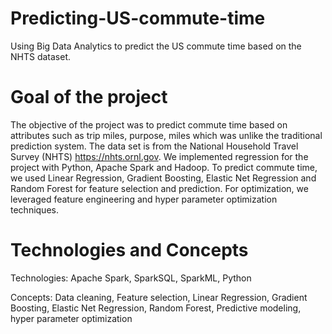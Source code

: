 # Predicting-US-commute-time
Using Big Data Analytics to predict the US commute time based on the NHTS dataset.

# Goal of the project
The objective of the project was to predict commute time based on attributes such as trip miles, purpose, miles which was unlike the traditional prediction system.
The data set is from the National Household Travel Survey (NHTS) https://nhts.ornl.gov. We implemented regression for the project with Python, Apache Spark and Hadoop. To predict commute time, we used Linear Regression, Gradient Boosting, Elastic Net Regression and Random Forest for feature selection and prediction. For optimization, we leveraged feature engineering and hyper parameter optimization techniques.

# Technologies and Concepts
Technologies: Apache Spark, SparkSQL, SparkML, Python

Concepts: Data cleaning, Feature selection, Linear Regression, Gradient Boosting, Elastic Net Regression, Random Forest, Predictive modeling, hyper parameter optimization

